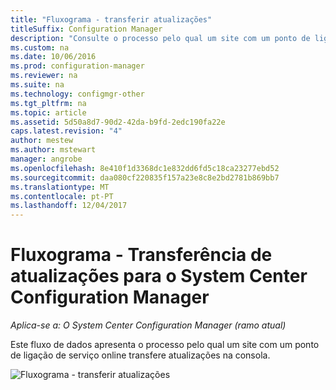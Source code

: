 ```yaml
---
title: "Fluxograma - transferir atualizações"
titleSuffix: Configuration Manager
description: "Consulte o processo pelo qual um site com um ponto de ligação de serviço online transfere atualizações na consola."
ms.custom: na
ms.date: 10/06/2016
ms.prod: configuration-manager
ms.reviewer: na
ms.suite: na
ms.technology: configmgr-other
ms.tgt_pltfrm: na
ms.topic: article
ms.assetid: 5d50a8d7-90d2-42da-b9fd-2edc190fa22e
caps.latest.revision: "4"
author: mestew
ms.author: mstewart
manager: angrobe
ms.openlocfilehash: 8e410f1d3368dc1e832dd6fd5c18ca23277ebd52
ms.sourcegitcommit: daa080cf220835f157a23e8c8e2bd2781b869bb7
ms.translationtype: MT
ms.contentlocale: pt-PT
ms.lasthandoff: 12/04/2017
---
```

# <a name="flowchart---download-updates-for-system-center-configuration-manager"></a>Fluxograma - Transferência de atualizações para o System Center Configuration Manager

*Aplica-se a: O System Center Configuration Manager (ramo atual)*

Este fluxo de dados apresenta o processo pelo qual um site com um ponto de ligação de serviço online transfere atualizações na consola.  

 ![Fluxograma - transferir atualizações](media/Flowchart---Download-updates.png)  
